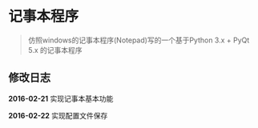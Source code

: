 # 记事本程序

>仿照windows的记事本程序(Notepad)写的一个基于Python 3.x + PyQt 5.x 的记事本程序

## 修改日志
**2016-02-21** 实现记事本基本功能

**2016-02-22** 实现配置文件保存

